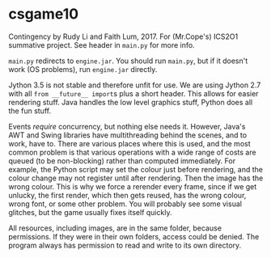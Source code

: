# csgame10
Contingency by Rudy Li and Faith Lum, 2017. For (Mr.Cope's) ICS2O1 summative project.
See header in `main.py` for more info.

`main.py` redirects to `engine.jar`. You should run `main.py`, but if it doesn't work (OS problems), run `engine.jar` directly.

Jython 3.5 is not stable and therefore unfit for use. We are using Jython 2.7 with all `from __future__ import`s plus a short header. This allows for easier rendering stuff. Java handles the low level graphics stuff, Python does all the fun stuff.

Events *require* concurrency, but nothing else needs it. However, Java's AWT and Swing libraries have multithreading behind the scenes, and to work, have to. There are various places where this is used, and the most common problem is that various operations with a wide range of costs are queued (to be non-blocking) rather than computed immediately. For example, the Python script may set the colour just before rendering, and the colour change may not register until after rendering. Then the image has the wrong colour. This is why we force a rerender every frame, since if we get unlucky, the first render, which then gets reused, has the wrong colour, wrong font, or some other problem. You will probably see some visual glitches, but the game usually fixes itself quickly.

All resources, including images, are in the same folder, because permissions. If they were in their own folders, access could be denied. The program always has permission to read and write to its own directory.